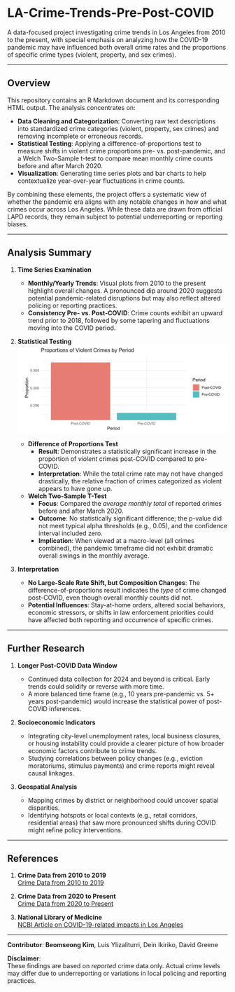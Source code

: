# LA-Crime-Trends-Pre-Post-COVID

A data-focused project investigating crime trends in Los Angeles from 2010 to the present, with special emphasis on analyzing how the COVID-19 pandemic may have influenced both overall crime rates and the proportions of specific crime types (violent, property, and sex crimes).

---

## Overview
This repository contains an R Markdown document and its corresponding HTML output. The analysis concentrates on:
- **Data Cleaning and Categorization**: Converting raw text descriptions into standardized crime categories (violent, property, sex crimes) and removing incomplete or erroneous records.
- **Statistical Testing**: Applying a difference-of-proportions test to measure shifts in violent crime proportions pre- vs. post-pandemic, and a Welch Two-Sample t-test to compare mean monthly crime counts before and after March 2020.
- **Visualization**: Generating time series plots and bar charts to help contextualize year-over-year fluctuations in crime counts.

By combining these elements, the project offers a systematic view of whether the pandemic era aligns with any notable changes in how and what crimes occur across Los Angeles. While these data are drawn from official LAPD records, they remain subject to potential underreporting or reporting biases.

---

## Analysis Summary

1. **Time Series Examination**  
   - **Monthly/Yearly Trends**: Visual plots from 2010 to the present highlight overall changes. A pronounced dip around 2020 suggests potential pandemic-related disruptions but may also reflect altered policing or reporting practices.
   - **Consistency Pre- vs. Post-COVID**: Crime counts exhibit an upward trend prior to 2018, followed by some tapering and fluctuations moving into the COVID period.

2. **Statistical Testing**
![](./graph/proportion.png)
   - **Difference of Proportions Test**  
     - **Result**: Demonstrates a statistically significant increase in the proportion of *violent* crimes post-COVID compared to pre-COVID.  
     - **Interpretation**: While the total crime rate may not have changed drastically, the relative fraction of crimes categorized as violent appears to have gone up.
   - **Welch Two-Sample T-Test**  
     - **Focus**: Compared the *average monthly total* of reported crimes before and after March 2020.  
     - **Outcome**: No statistically significant difference; the p-value did not meet typical alpha thresholds (e.g., 0.05), and the confidence interval included zero.  
     - **Implication**: When viewed at a macro-level (all crimes combined), the pandemic timeframe did not exhibit dramatic overall swings in the monthly average.

4. **Interpretation**  
   - **No Large-Scale Rate Shift, but Composition Changes**: The difference-of-proportions result indicates the *type* of crime changed post-COVID, even though overall monthly counts did not.  
   - **Potential Influences**: Stay-at-home orders, altered social behaviors, economic stressors, or shifts in law enforcement priorities could have affected both reporting and occurrence of specific crimes.

---

## Further Research
1. **Longer Post-COVID Data Window**  
   - Continued data collection for 2024 and beyond is critical. Early trends could solidify or reverse with more time.  
   - A more balanced time frame (e.g., 10 years pre-pandemic vs. 5+ years post-pandemic) would increase the statistical power of post-COVID inferences.

2. **Socioeconomic Indicators**  
   - Integrating city-level unemployment rates, local business closures, or housing instability could provide a clearer picture of how broader economic factors contribute to crime trends.  
   - Studying correlations between policy changes (e.g., eviction moratoriums, stimulus payments) and crime reports might reveal causal linkages.

3. **Geospatial Analysis**  
   - Mapping crimes by district or neighborhood could uncover spatial disparities.  
   - Identifying hotspots or local contexts (e.g., retail corridors, residential areas) that saw more pronounced shifts during COVID might refine policy interventions.

---

## References
1. **Crime Data from 2010 to 2019**  
   [Crime Data from 2010 to 2019](https://catalog.data.gov/dataset/crime-data-from-2010-to-2019)

2. **Crime Data from 2020 to Present**  
   [Crime Data from 2020 to Present](https://catalog.data.gov/dataset/crime-data-from-2020-to-present)

3. **National Library of Medicine**  
   [NCBI Article on COVID-19-related impacts in Los Angeles](https://www.ncbi.nlm.nih.gov/pmc/articles/PMC7996058/)

---

**Contributor**: 
**Beomseong Kim**, Luis Ylizaliturri, Dein Ikiriko, David Greene

**Disclaimer**:  
These findings are based on *reported* crime data only. Actual crime levels may differ due to underreporting or variations in local policing and reporting practices.
